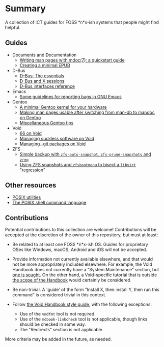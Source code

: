 # Summary

A collection of ICT guides for FOSS \*n\*x-ish systems that people might find helpful.

## Guides

- Documents and Documentation
   - [Writing man pages with mdoc(7): a quickstart guide](./mdoc-quickstart.md)
   - [Creating a minimal EPUB](./minimal-epub.md)
- D-Bus
   - [D-Bus: The essentials](./dbus.md)
   - [D-Bus and X sessions](./dbus-and-x-sessions.md)
   - [D-Bus interfaces reference](./dbus-reference.md)
- Emacs
   - [Some guidelines for reporting bugs in GNU Emacs](./emacs-bug-reporting.md)
- Gentoo
   - [A minimal Gentoo kernel for your hardware](./minimal-gentoo-kernel.md)
   - [Making man pages usable after switching from man-db to mandoc on Gentoo](./gentoo-man-pages.md)
   - [Miscellaneous Gentoo tips](./gentoo-misc-tips.md)
- Void
   - [66 on Void](https://github.com/mobinmob/void-66-services/blob/master/conf/void-66-conf.md)
   - [Managing suckless software on Void](./suckless.md)
   - [Managing -git packages on Void](./git-packages.md)
- ZFS
   - [Simple backup with `zfs-auto-snapshot`, `zfs-prune-snapshots` and
      `zrep`](./zfs-backup-strategies.md)
   - [Using ZFS snapshots and `zfsbootmenu` to bisect a `libvirt`
      "regression"](./libvirt-zbm-notes.md)

## Other resources

- [POSIX utilities](https://pubs.opengroup.org/onlinepubs/9699919799/utilities/contents.html)
- [The POSIX shell command language](https://pubs.opengroup.org/onlinepubs/9699919799/utilities/V3_chap02.html#tag_18)

## Contributions

Potential contributions to this collection are welcome! Contributions will be accepted at the discretion of the owner of this repository, but must at least:

* Be related to at least one FOSS \*n\*x-ish OS. Guides for proprietary OSes like Windows, macOS, Android and iOS will not be accepted.

* Provide information not currently available elsewhere, and that would not be more appropriately included elsewhere. For example, the Void Handbook does not currently have a "System Maintenance" section, but [one is sought](https://github.com/void-linux/void-docs/issues/616). On the other hand, a Void-specific tutorial that is outside [the scope of the Handbook](https://docs.voidlinux.org/about/about-this-handbook.html) would certainly be considered. 

* Be non-trivial. A 'guide' of the form "Install X, then install Y, then run this command" is considered trivial in this context.

* Follow [the Void Handbook style guide](https://github.com/void-linux/void-docs/blob/master/CONTRIBUTING.md#style-guide), with the following exceptions:

  * Use of the `vmdfmt` tool is not required.
  * Use of the `mdbook-linkcheck` tool is not applicable, though links should be checked in some way.
  * The "Redirects" section is not applicable.

More criteria may be added in the future, as needed.
